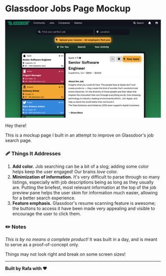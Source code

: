 # Glassdoor Jobs Page Mockup

![preview](./public/github/preview.png)

Hey there!

This is a mockup page I built in an attempt to improve on Glassdoor's job search page.

### 🩹 Things It Addresses 

1. **Add color.** Job searching can be a bit of a slog; adding some color helps keep the user engaged! Our brains *love* color.
2. **Minimization of information.** It's very difficult to parse through so many listings, especially with job descriptions being as long as they usually are. Putting the briefest, most relevant information at the top of the job preview pane helps the user skim for information much easier, allowing for a better search experience. 
3. **Feature emphasis.** Glassdoor's resume scanning feature is awesome; the buttons to access it have been made very appealing and visible to encourage the user to click them.

### ✏️ Notes

*This is by no means a complete product!* It was built in a day, and is meant to serve as a proof-of-concept only.

Things may not look right and break on some screen sizes!

---

**Built by Rafa with ❤️**
